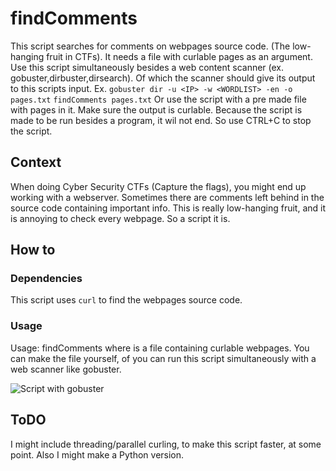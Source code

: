 # findComments
This script searches for comments on webpages source code. (The low-hanging fruit in CTFs). It needs a file with curlable pages as an argument. Use this script simultaneously besides a web content scanner (ex. gobuster,dirbuster,dirsearch). Of which the scanner should give its output to this scripts input.
Ex.     `gobuster dir -u <IP> -w <WORDLIST> -en -o pages.txt`
        `findComments pages.txt`
Or use the script with a pre made file with pages in it. Make sure the output is curlable.
Because the script is made to be run besides a program, it wil not end. So use CTRL+C to stop the script.

## Context
When doing Cyber Security CTFs (Capture the flags), you might end up working with a webserver. Sometimes there are comments left behind in the source code containing important info. This is really low-hanging fruit, and it is annoying to check every webpage. So a script it is.

## How to
### Dependencies
This script uses `curl` to find the webpages source code.

### Usage
Usage: findComments <FILE>
where <FILE> is a file containing curlable webpages. You can make the file yourself, of you can run this script simultaneously with a web scanner like gobuster.

![Script with gobuster](https://imgur.com/AkCe6W7.png)


## ToDO
I might include threading/parallel curling, to make this script faster, at some point.
Also I might make a Python version.
